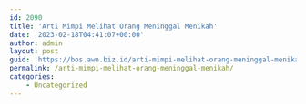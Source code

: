 ```yaml
---
id: 2090
title: 'Arti Mimpi Melihat Orang Meninggal Menikah'
date: '2023-02-18T04:41:07+00:00'
author: admin
layout: post
guid: 'https://bos.awn.biz.id/arti-mimpi-melihat-orang-meninggal-menikah/'
permalink: /arti-mimpi-melihat-orang-meninggal-menikah/
categories:
    - Uncategorized
---
```


